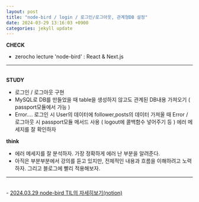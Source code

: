 ```yaml
---
layout: post
title: "node-bird / login / 로그인/로그아웃, 관계형DB 설정"
date: 2024-03-29 13:16:03 +0900
categories: jekyll update
---
```


<b>CHECK</b>

- zerocho lecture 'node-bird' : React & Next.js
  <br>

---

<br>
<b> STUDY </b>

- 로그인 / 로그아웃 구현
- MySQL로 DB를 만들었을 때 table을 생성하지 않고도 관계된 DB내용 가져오기 ( passport모듈에서 가능 )
- Error.... 로그인 시 User의 데이터에 follower,posts의 데이터 가져올 때 Error / 로그아웃 시 passport모듈 메서드 사용 ( logout에 콜백함수 넣어주기 등 ) 에러 메세지를 잘 확인하자
  <br>

<b> think </b>

- 에러 메세지를 잘 분석하자. 가장 정확하게 에러 난 부분을 알려준다.
- 아직은 부분부분에서 강의를 듣고 있지만, 전체적인 내용과 흐름을 이해하려고 노력하자. 그리고 블로그에 빨리 적용해보자.
  <br>

---

<br>
- <a href='https://www.notion.so/fun-blog/MySQL-e9176c509668470aac1bc1eb836ee40f' target="_blank" rel="noreferrer noopener">2024.03.29 node-bird TIL의 자세히보기(notion)</a>
